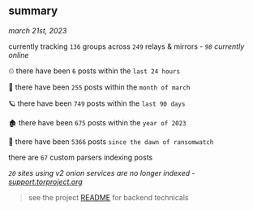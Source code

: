 
## summary
_march 21st, 2023_

currently tracking `136` groups across `249` relays & mirrors - _`98` currently online_

⏲ there have been `6` posts within the `last 24 hours`

🦈 there have been `255` posts within the `month of march`

🪐 there have been `749` posts within the `last 90 days`

🏚 there have been `675` posts within the `year of 2023`

🦕 there have been `5366` posts `since the dawn of ransomwatch`

there are `67` custom parsers indexing posts

_`20` sites using v2 onion services are no longer indexed - [support.torproject.org](https://support.torproject.org/onionservices/v2-deprecation/)_

> see the project [README](https://github.com/joshhighet/ransomwatch#ransomwatch--) for backend technicals
